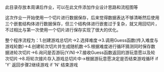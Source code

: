 此目录存放本周课后作业，可以在此文件添加作业设计思路和流程图等


这次作业一开始使用一个切片进行数据保存，后来觉得数据表达不够清晰然后使用三个嵌套结构体进行数据保存，但三个结构体进行嵌套过于复杂，就又用回切片，不过相比与第一次使用一个切片进行保存实现了很大的优化。


整个程序流程为：1.创建游戏总切片->2.选择难度->3.调用Guess函数(传入难度与游戏轮数)->4.创建轮次切片并生成随机数->5.根据难度进行循环猜测同时保存数据进轮次切片->6.询问是否游玩(Y/N)->7.接收Guess函数返回的游玩意愿以及轮次切片->8.将轮次接片存入游戏总切片中->根据游玩意愿决定是否结束游戏循环 if 'Y' 返回步骤2继续游戏 if 'N' 结束游戏